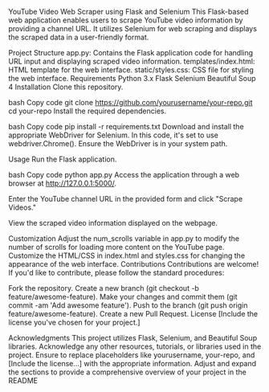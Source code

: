 YouTube Video Web Scraper using Flask and Selenium
This Flask-based web application enables users to scrape YouTube video information by providing a channel URL. It utilizes Selenium for web scraping and displays the scraped data in a user-friendly format.

Project Structure
app.py: Contains the Flask application code for handling URL input and displaying scraped video information.
templates/index.html: HTML template for the web interface.
static/styles.css: CSS file for styling the web interface.
Requirements
Python 3.x
Flask
Selenium
Beautiful Soup 4
Installation
Clone this repository.

bash
Copy code
git clone https://github.com/yourusername/your-repo.git
cd your-repo
Install the required dependencies.

bash
Copy code
pip install -r requirements.txt
Download and install the appropriate WebDriver for Selenium. In this code, it's set to use webdriver.Chrome(). Ensure the WebDriver is in your system path.

Usage
Run the Flask application.

bash
Copy code
python app.py
Access the application through a web browser at http://127.0.0.1:5000/.

Enter the YouTube channel URL in the provided form and click "Scrape Videos."

View the scraped video information displayed on the webpage.

Customization
Adjust the num_scrolls variable in app.py to modify the number of scrolls for loading more content on the YouTube page.
Customize the HTML/CSS in index.html and styles.css for changing the appearance of the web interface.
Contributions
Contributions are welcome! If you'd like to contribute, please follow the standard procedures:

Fork the repository.
Create a new branch (git checkout -b feature/awesome-feature).
Make your changes and commit them (git commit -am 'Add awesome feature').
Push to the branch (git push origin feature/awesome-feature).
Create a new Pull Request.
License
[Include the license you've chosen for your project.]

Acknowledgments
This project utilizes Flask, Selenium, and Beautiful Soup libraries.
Acknowledge any other resources, tutorials, or libraries used in the project.
Ensure to replace placeholders like yourusername, your-repo, and [Include the license...] with the appropriate information. Adjust and expand the sections to provide a comprehensive overview of your project in the README

